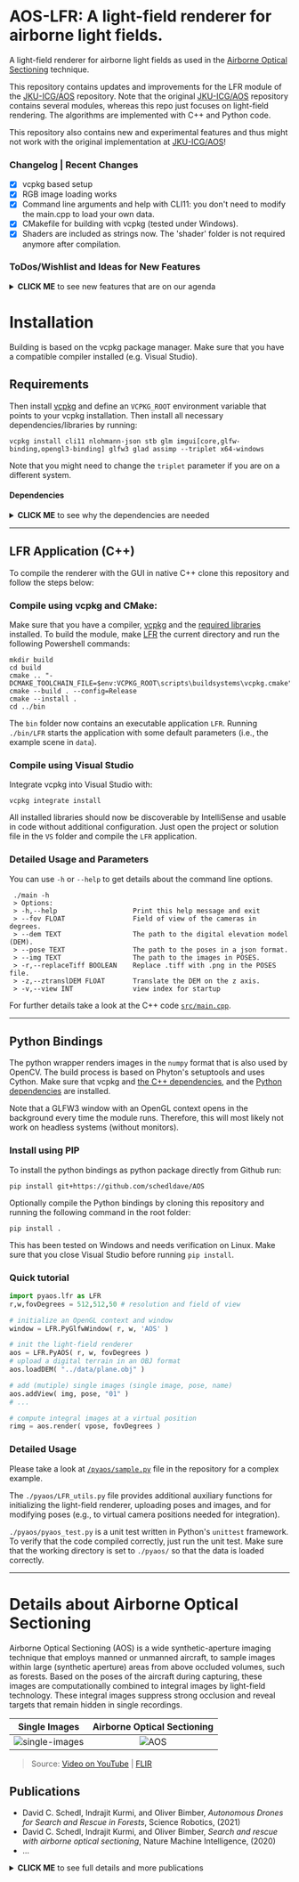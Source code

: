 # AOS-LFR: A light-field renderer for airborne light fields. 

A light-field renderer for airborne light fields as used in the [Airborne Optical Sectioning](#publications) technique.

This repository contains updates and improvements for the LFR module of the [JKU-ICG/AOS](https://github.com/JKU-ICG/AOS) repository. 
Note that the original [JKU-ICG/AOS](https://github.com/JKU-ICG/AOS) repository contains several modules, whereas this repo just focuses on light-field rendering. 
The algorithms are implemented with C++ and Python code.

This repository also contains new and experimental features and thus might not work with the original implementation at [JKU-ICG/AOS](https://github.com/JKU-ICG/AOS)! 

### Changelog | Recent Changes 

- [x] vcpkg based setup
- [x] RGB image loading works
- [x] Command line arguments and help with CLI11: you don't need to modify the main.cpp to load your own data.
- [x] CMakefile for building with vcpkg (tested under Windows).
- [x] Shaders are included as strings now. The 'shader' folder is not required anymore after compilation.

### ToDos/Wishlist and Ideas for New Features

<details><summary><b>CLICK ME</b> to see new features that are on our agenda</summary>

- [ ] use gladUnload to recover if window has closed in python: https://github.com/Dav1dde/glad
- [ ] fallback to a simple plane if no DEM is loaded or DEM loading fails.
- [ ] verify installation on Linux (and MacOS).
- [ ] consider window size and aspect ratio for rendering (right now we use a default size e.g., 512x512 px)
- [ ] support for masking / alpha channels (e.g., to remove FLIR/DJI watermarks, timestamps or any other text)
- [ ] show a wireframe of the digital elevation model
- [ ] check if float32 ifdef is working on LINUX and older hardware
- [ ] Image loading: stb_image does not support TIFF so consider switching to SAIL, FreeImage, SDL, or OpenCV
- [ ] Unittests in C++: https://cmake.org/cmake/help/latest/module/CTest.html  
- [ ] Disable the OpenGL Window when using the python binding: https://www.glfw.org/docs/latest/context.html#context_offscreen or https://github.com/glfw/glfw/issues/648
- [ ] Optimize min/max computation (used for displaying)
- [ ] Heatmap visualization for grayscale images
- [ ] OBJ loading: switch to a more lightweight loader with less dependencies (e.g., https://github.com/tinyobjloader/tinyobjloader) or keep Assimp
- [ ] optionally display a satellite image on the ground
</details>

# Installation
Building is based on the vcpkg package manager. Make sure that you have a compatible compiler installed (e.g. Visual Studio).

## Requirements
Then install [vcpkg](https://github.com/microsoft/vcpkg) and define an `VCPKG_ROOT` environment variable that points to your vcpkg installation. 
Then install all necessary dependencies/libraries by running: 
```pwsh
vcpkg install cli11 nlohmann-json stb glm imgui[core,glfw-binding,opengl3-binding] glfw3 glad assimp --triplet x64-windows       
```
Note that you might need to change the `triplet` parameter if you are on a different system. 
#### Dependencies
<details><summary><b>CLICK ME</b> to see why the dependencies are needed</summary>

- [Dear ImGui](https://github.com/ocornut/imgui) for the user interface
- [GLFW](https://www.glfw.org/) for opengl window creation
- [Assimp](https://www.assimp.org/) for digital terrain loading
- [Glad](https://glad.dav1d.de/) for opengl loading
- [learnopengl.com](https://learnopengl.com/) for handling shaders and meshes
- [GLM](https://github.com/g-truc/glm) for matrix/vector calculations
- [nlohmann/json](https://github.com/nlohmann/json) for reading and writing JSON files
- [stb](https://github.com/nothings/stb) for reading/writing images
- [CLI11](https://github.com/CLIUtils/CLI11) for parsing command line arguments
</details>

---
## LFR Application (C++)
To compile the renderer with the GUI in native C++ clone this repository and follow the steps below:
### Compile using vcpkg and CMake:

Make sure that you have a compiler, [vcpkg](https://github.com/microsoft/vcpkg) and the [required libraries](#installation) installed. 
To build the module, make [LFR](/LFR) the current directory and run the following Powershell commands:
```pwsh
mkdir build 
cd build
cmake .. "-DCMAKE_TOOLCHAIN_FILE=$env:VCPKG_ROOT\scripts\buildsystems\vcpkg.cmake"
cmake --build . --config=Release
cmake --install .
cd ../bin
```
The `bin` folder now contains an executable application `LFR`.
Running `./bin/LFR` starts the application with some default parameters (i.e., the example scene in `data`).

### Compile using Visual Studio

Integrate vcpkg into Visual Studio with:
```pwsh
vcpkg integrate install
```
All installed libraries should now be discoverable by IntelliSense and usable in code without additional configuration.
Just open the project or solution file in the `VS` folder and compile the `LFR` application.

### Detailed Usage and Parameters

You can use `-h` or `--help` to get details about the command line options.
```
 ./main -h
 > Options:
 > -h,--help                   Print this help message and exit
 > --fov FLOAT                 Field of view of the cameras in degrees.
 > --dem TEXT                  The path to the digital elevation model (DEM).
 > --pose TEXT                 The path to the poses in a json format.
 > --img TEXT                  The path to the images in POSES.
 > -r,--replaceTiff BOOLEAN    Replace .tiff with .png in the POSES file.
 > -z,--ztranslDEM FLOAT       Translate the DEM on the z axis.
 > -v,--view INT               view index for startup
``` 

For further details take a look at  the C++ code [`src/main.cpp`](./src/main.cpp).


---
## Python Bindings 

The python wrapper renders images in the `numpy` format that is also used by OpenCV. 
The build process is based on Phyton's setuptools and uses Cython. Make sure that vcpkg and [the C++ dependencies](#requirements), and the [Python dependencies](pyaos/requirements.txt) are installed.

Note that a GLFW3 window with an OpenGL context opens in the background every time the module runs. Therefore, this will most likely not work on headless systems (without monitors).

### Install using PIP

To install the python bindings as python package directly from Github run:
```pwsh
pip install git+https://github.com/schedldave/AOS
```


Optionally compile the Python bindings by cloning this repository and running the following command in the root folder:
```pwsh
pip install .
```
This has been tested on Windows and needs verification on Linux. 
Make sure that you close Visual Studio before running `pip install`.



### Quick tutorial
```py
import pyaos.lfr as LFR
r,w,fovDegrees = 512,512,50 # resolution and field of view

# initialize an OpenGL context and window
window = LFR.PyGlfwWindow( r, w, 'AOS' ) 

# init the light-field renderer
aos = LFR.PyAOS( r, w, fovDegrees )
# upload a digital terrain in an OBJ format
aos.loadDEM( "../data/plane.obj" )

# add (mutiple) single images (single image, pose, name)
aos.addView( img, pose, "01" )
# ...

# compute integral images at a virtual position
rimg = aos.render( vpose, fovDegrees )
```

### Detailed Usage

Please take a look at [`/pyaos/sample.py`](./pyaos/sample.py) file in the repository for a complex example.

The `./pyaos/LFR_utils.py` file provides additional auxiliary functions for initializing the light-field renderer, uploading poses and images, and for modifying poses (e.g., to virtual camera positions needed for integration).

`./pyaos/pyaos_test.py` is a unit test written in Python's `unittest` framework. To verify that the code compiled correctly, just run the unit test. Make sure that the working directory is set to `./pyaos/` so that the data is loaded correctly.



---
# Details about Airborne Optical Sectioning

Airborne Optical Sectioning (AOS) is a wide synthetic-aperture imaging technique that employs manned or unmanned aircraft, to sample images within large (synthetic aperture) areas from above occluded volumes, such as forests. Based on the poses of the aircraft during capturing, these images are computationally combined to integral images by light-field technology. These integral images suppress strong occlusion and reveal targets that remain hidden in single recordings.

Single Images         |  Airborne Optical Sectioning
:-------------------------:|:-------------------------:
![single-images](./img/Nature_single-images.gif) | ![AOS](./img/Nature_aos.gif)

> Source: [Video on YouTube](https://www.youtube.com/watch?v=kyKVQYG-j7U) | [FLIR](https://www.flir.com/discover/cores-components/researchers-develop-search-and-rescue-technology-that-sees-through-forest-with-thermal-imaging/)

## Publications
- David C. Schedl, Indrajit Kurmi, and Oliver Bimber, *Autonomous Drones for Search and Rescue in Forests*, Science Robotics, (2021)
- David C. Schedl, Indrajit Kurmi, and Oliver Bimber, *Search and rescue with airborne optical sectioning*, Nature Machine Intelligence, (2020)
- ...
<details><summary><b>CLICK ME</b> to see full details and more publications</summary>

- Indrajit Kurmi, David C. Schedl, and Oliver Bimber, Combined People Classification with Airborne Optical Sectioning, IEEE SENSORS JOURNAL (under review), (2021)
  - [arXiv (pre-print)](https://arxiv.org/abs/2106.10077)  
  - [Data: ](https://doi.org/10.5281/zenodo.5013640)[![DOI](https://zenodo.org/badge/DOI/10.5281/zenodo.5013640.svg)](https://doi.org/10.5281/zenodo.5013640)
- David C. Schedl, Indrajit Kurmi, and Oliver Bimber, Autonomous Drones for Search and Rescue in Forests, Science Robotics 6(55), eabg1188, https://doi.org/10.1126/scirobotics.abg1188, (2021)
  - [Science (final version)](https://robotics.sciencemag.org/content/6/55/eabg1188)
  - [arXiv (pre-print)](https://arxiv.org/pdf/2105.04328)  
  - [Data: ](https://doi.org/10.5281/zenodo.4349220) [![DOI](https://zenodo.org/badge/DOI/10.5281/zenodo.4349220.svg)](https://doi.org/10.5281/zenodo.4349220)
  - [Video on YouTube](https://www.youtube.com/watch?v=ebk7GQH5ltk)
- David C. Schedl, Indrajit Kurmi, and Oliver Bimber, Search and rescue with airborne optical sectioning, Nature Machine Intelligence 2, 783-790, https://doi.org/10.1038/s42256-020-00261-3 (2020)
  - [Nature (final version)](https://www.nature.com/articles/s42256-020-00261-3) | [(view only version)](https://rdcu.be/cbcf2) 
  - [arXiv (pre-print)](https://arxiv.org/pdf/2009.08835.pdf)
  - [Data: ](https://doi.org/10.5281/zenodo.3894773) [![DOI](https://zenodo.org/badge/DOI/10.5281/zenodo.3894773.svg)](https://doi.org/10.5281/zenodo.3894773)
  - [Video on YouTube](https://www.youtube.com/watch?v=kyKVQYG-j7U)
- Indrajit Kurmi, David C. Schedl, and Oliver Bimber, Pose Error Reduction for Focus Enhancement in Thermal Synthetic Aperture Visualization, IEEE Geoscience and Remote Sensing Letters, DOI: https://doi.org/10.1109/LGRS.2021.3051718 (2021).
  - [IEEE (final version)](https://ieeexplore.ieee.org/document/9340240) 
  - [arXiv (pre-print)](https://arxiv.org/abs/2012.08606)
- Indrajit Kurmi, David C. Schedl, and Oliver Bimber, Fast automatic visibility optimization for thermal synthetic aperture visualization, IEEE Geosci. Remote Sens. Lett. https://doi.org/10.1109/LGRS.2020.2987471 (2020).
  - [IEEE (final version)](https://ieeexplore.ieee.org/document/9086501) 
  - [arXiv (pre-print)](https://arxiv.org/abs/2005.04065)
  - [Video on YouTube](https://www.youtube.com/watch?v=39GU1BOCfWQ&ab_channel=JKUInstituteofComputerGraphics)
- David C. Schedl, Indrajit Kurmi, and Oliver Bimber, Airborne Optical Sectioning for Nesting Observation. Sci Rep 10, 7254, https://doi.org/10.1038/s41598-020-63317-9 (2020).
  - [Nature (open access and final version)](https://www.nature.com/articles/s41598-020-63317-9) 
  - [Video on YouTube](www.youtube.com/watch?v=81l-Y6rVznI)
- Indrajit Kurmi, David C. Schedl, and Oliver Bimber, Thermal airborne optical sectioning. Remote Sensing. 11, 1668, https://doi.org/10.3390/rs11141668, (2019).
  - [MDPI (open access and final version)](https://www.mdpi.com/2072-4292/11/14/1668) 
  - [Video on YouTube](https://www.youtube.com/watch?v=_t2GEwA_tus&ab_channel=JKUCG)
- Indrajit Kurmi, David C. Schedl, and Oliver Bimber, A statistical view on synthetic aperture imaging for occlusion removal. IEEE Sensors J. 19, 9374 – 9383 (2019).
  - [IEEE (final version)](https://ieeexplore.ieee.org/document/8736348)
  - [arXiv (pre-print)](https://arxiv.org/abs/1906.06600) 
- Oliver Bimber, Indrajit Kurmi, and David C. Schedl, Synthetic aperture imaging with drones. IEEE Computer Graphics and Applications. 39, 8 – 15 (2019).
  - [IEEE (open access and final version)](https://doi.ieeecomputersociety.org/10.1109/MCG.2019.2896024) 
- Indrajit Kurmi, David C. Schedl, and Oliver Bimber, Airborne optical sectioning. Journal of Imaging. 4, 102 (2018).
  - [MDPI (open access and final version)](https://www.mdpi.com/2313-433X/4/8/102)
  - [Video on YouTube](https://www.youtube.com/watch?v=ELnvBfafnRA&ab_channel=JKUCG) 

</details>
